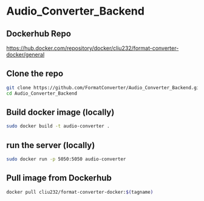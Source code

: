 # Audio_Converter_Backend

## Dockerhub Repo

https://hub.docker.com/repository/docker/cliu232/format-converter-docker/general

## Clone the repo

```bash
git clone https://github.com/FormatConverter/Audio_Converter_Backend.git
cd Audio_Converter_Backend
```

## Build docker image (locally)

```bash
sudo docker build -t audio-converter .
```

## run the server (locally)

```bash
sudo docker run -p 5050:5050 audio-converter
```

## Pull image from Dockerhub

```bash
docker pull cliu232/format-converter-docker:$(tagname)
```
